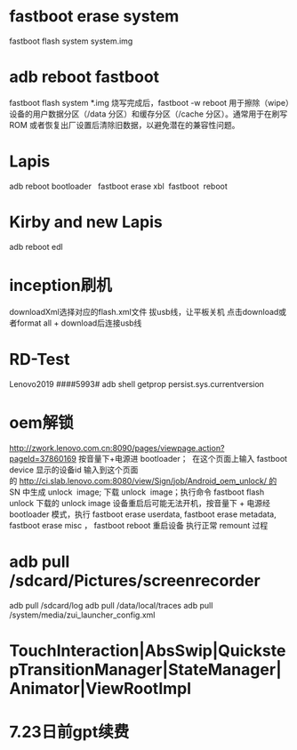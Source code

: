 
# fastboot erase system
  fastboot flash system system.img

# adb reboot fastboot
  fastboot flash system *.img
  烧写完成后，fastboot -w  reboot
  用于擦除（wipe）设备的用户数据分区（/data 分区）和缓存分区（/cache 分区）。通常用于在刷写 ROM 或者恢复出厂设置后清除旧数据，以避免潜在的兼容性问题。


# Lapis
  adb reboot bootloader  
  fastboot erase xbl 
  fastboot  reboot

# Kirby and new Lapis
  adb reboot edl

# inception刷机
  downloadXml选择对应的flash.xml文件
  拔usb线，让平板关机
  点击download或者format all + download后连接usb线

# RD-Test
  Lenovo2019
  ####5993#
  adb shell getprop persist.sys.currentversion

# oem解锁
  http://zwork.lenovo.com.cn:8090/pages/viewpage.action?pageId=37860169
  按音量下+电源进 bootloader； 
  在这个页面上输入 fastboot device 显示的设备id 输入到这个页面的 http://ci.slab.lenovo.com:8080/view/Sign/job/Android_oem_unlock/ 的 SN 中生成 unlock  image;
  下载 unlock  image；执行命令 fastboot flash unlock 下载的 unlock image
  设备重启后可能无法开机，按音量下 + 电源经 bootloader 模式，执行 fastboot erase userdata, fastboot erase metadata, fastboot erase misc ， fastboot reboot 重启设备
  执行正常 remount 过程


# adb pull /sdcard/Pictures/screenrecorder
  adb pull /sdcard/log
  adb pull /data/local/traces
  adb pull /system/media/zui_launcher_config.xml

# TouchInteraction|AbsSwip|QuickstepTransitionManager|StateManager|Animator|ViewRootImpl
  
# 7.23日前gpt续费

